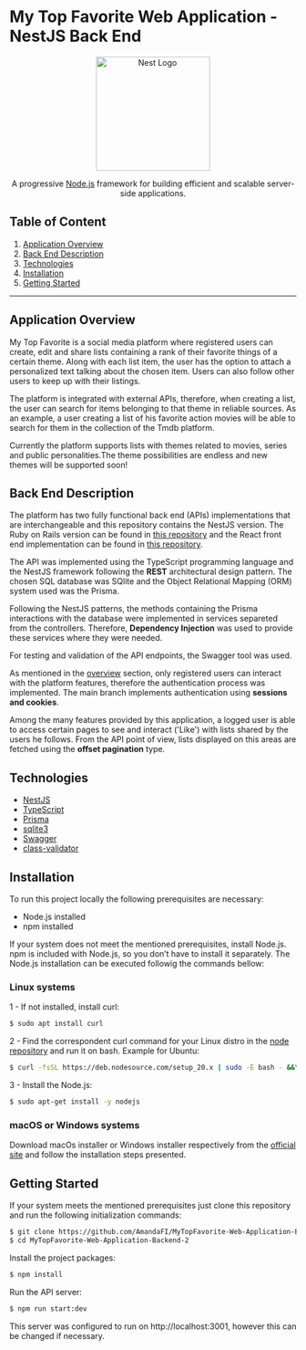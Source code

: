 # My Top Favorite Web Application - NestJS Back End

<p align="center">
  <a href="http://nestjs.com/" target="blank"><img src="https://nestjs.com/img/logo-small.svg" width="200" alt="Nest Logo" /></a>
</p>

[circleci-image]: https://img.shields.io/circleci/build/github/nestjs/nest/master?token=abc123def456
[circleci-url]: https://circleci.com/gh/nestjs/nest

  <p align="center">A progressive <a href="http://nodejs.org" target="_blank">Node.js</a> framework for building efficient and scalable server-side applications.</p>
    <p align="center">

## Table of Content

1. [Application Overview](#application-overview)
2. [Back End Description](#back-end-description)
3. [Technologies](#technologies)
4. [Installation](#installation)
5. [Getting Started](#getting-started)

---

## **Application Overview** <a name="application-overview"></a>

My Top Favorite is a social media platform where registered users can create, edit and share lists containing a rank of their favorite things of a certain theme. Along with each list item, the user has the option to attach a personalized text talking about the chosen item. Users can also follow other users to keep up with their listings.

The platform is integrated with external APIs, therefore, when creating a list, the user can search for items belonging to that theme in reliable sources. As an example, a user creating a list of his favorite action movies will be able to search for them in the collection of the Tmdb platform.

Currently the platform supports lists with themes related to movies, series and public personalities.The theme possibilities are endless and new themes will be supported soon!

## **Back End Description** <a name="back-end-description"></a>

The platform has two fully functional back end (APIs) implementations that are interchangeable and this repository contains the NestJS version. The Ruby on Rails version can be found in [this repository](https://github.com/AmandaFI/MyTopFavorite-Web-Application-Backend) and the React front end implementation can be found in [this repository](https://github.com/AmandaFI/MyTopFavorite-Web-Application-Frontend).

The API was implemented using the TypeScript programming language and the NestJS framework following the **REST** architectural design pattern. The chosen SQL database was SQlite and the Object Relational Mapping (ORM) system used was the Prisma.

Following the NestJS patterns, the methods containing the Prisma interactions with the database were implemented in services separeted from the controllers. Therefore, **Dependency Injection** was used to provide these services where they were needed.

For testing and validation of the API endpoints, the Swagger tool was used.

As mentioned in the [overview](#Overview) section, only registered users can interact with the platform features, therefore the authentication process was implemented. The main branch implements authentication using **sessions and cookies**.

Among the many features provided by this application, a logged user is able to access certain pages to see and interact ('Like') with lists shared by the users he follows. From the API point of view, lists displayed on this areas are fetched using the **offset pagination** type.

## **Technologies** <a name="technologies"></a>

- [NestJS](https://nestjs.com/)
- [TypeScript](https://www.typescriptlang.org/)
- [Prisma](https://www.prisma.io/)
- [sqlite3](https://www.npmjs.com/package/sqlite3)
- [Swagger](https://docs.nestjs.com/openapi/introduction)
- [class-validator](https://www.npmjs.com/package/class-validator)

## **Installation** <a name="installation"></a>

To run this project locally the following prerequisites are necessary:

- Node.js installed
- npm installed

If your system does not meet the mentioned prerequisites, install Node.js. npm is included with Node.js, so you don’t have to install it separately. The Node.js installation can be executed followig the commands bellow:

### **Linux systems**

1 - If not installed, install curl:

```bash
$ sudo apt install curl
```

2 - Find the correspondent curl command for your Linux distro in the [node repository](https://github.com/nodesource/distributions/blob/master/README.md#debinstall) and run it on bash. Example for Ubuntu:

```bash
$ curl -fsSL https://deb.nodesource.com/setup_20.x | sudo -E bash - &&\
```

3 - Install the Node.js:

```bash
$ sudo apt-get install -y nodejs
```

### **macOS or Windows systems**

Download macOs installer or Windows installer respectively from the [official site](https://nodejs.org/en/download) and follow the installation steps presented.

## **Getting Started** <a name="getting-started"></a>

If your system meets the mentioned prerequisites just clone this repository and run the following initialization commands:

```bash
$ git clone https://github.com/AmandaFI/MyTopFavorite-Web-Application-Backend-2.git
$ cd MyTopFavorite-Web-Application-Backend-2
```

Install the project packages:

```bash
$ npm install
```

Run the API server:

```bash
$ npm run start:dev
```

This server was configured to run on http://localhost:3001, however this can be changed if necessary.
